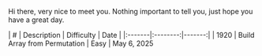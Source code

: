 Hi there, very nice to meet you.
Nothing important to tell you, just hope you have a great day.

| # | Description | Difficulty | Date |
|:-------|:--------:|-------:|
| 1920 | Build Array from Permutation | Easy | May 6, 2025
